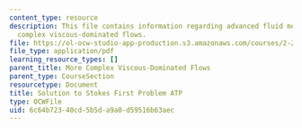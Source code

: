 ```yaml
---
content_type: resource
description: This file contains information regarding advanced fluid mechanics, more
  complex viscous-dominated flows.
file: https://ol-ocw-studio-app-production.s3.amazonaws.com/courses/2-25-advanced-fluid-mechanics-fall-2013/6c64b72340cd5b5da9a0d59516b63aec_MIT2_25F13_SolutionStokes1.pdf
file_type: application/pdf
learning_resource_types: []
parent_title: More Complex Viscous-Dominated Flows
parent_type: CourseSection
resourcetype: Document
title: Solution to Stokes First Problem ATP
type: OCWFile
uid: 6c64b723-40cd-5b5d-a9a0-d59516b63aec
---
```

